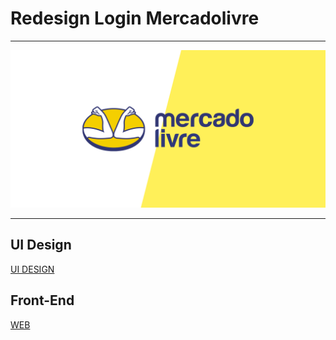 # Redesign Login Mercadolivre

---

![cover.png](cover.png)

---

## UI Design

[UI DESIGN](https://www.figma.com/community/file/1012369009718896741)

## Front-End

[WEB](http://ui-mercadolivre.netlify.app)
